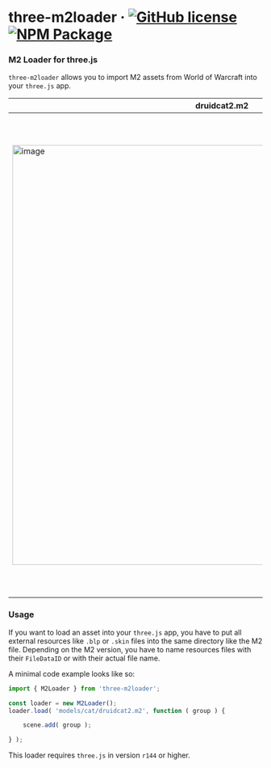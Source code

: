 # three-m2loader &middot; [![GitHub license](https://img.shields.io/badge/license-MIT-blue.svg)](https://github.com/Mugen87/yuka/blob/master/LICENSE) [![NPM Package](https://img.shields.io/npm/v/three-m2loader.svg)](https://www.npmjs.com/package/three-m2loader)

### M2 Loader for three.js

`three-m2loader` allows you to import M2 assets from World of Warcraft into your `three.js` app.

| druidcat2.m2  | 7ne_druid_worktable02.m2 | gilneas_fountain01.m2 |
| ------------- | ------------- | ------------- |
| <img width="831" alt="image" src="https://user-images.githubusercontent.com/12612165/187862354-6399b1f3-fc07-4d97-8043-8a896fd5d063.png">  | <img width="863" alt="image" src="https://user-images.githubusercontent.com/12612165/187862411-97df95a5-ae00-4122-addf-31b1cb57bd6e.png">  | <img width="952" alt="image" src="https://user-images.githubusercontent.com/12612165/187862560-14f23b79-eff0-413a-a010-22f67387b7fd.png"> |

### Usage

If you want to load an asset into your `three.js` app, you have to put all external resources like `.blp` or `.skin` files into the same directory like the M2 file. Depending on the M2 version, you have to name resources files with their `FileDataID` or with their actual file name. 

A minimal code example looks like so:

```js
import { M2Loader } from 'three-m2loader';

const loader = new M2Loader();
loader.load( 'models/cat/druidcat2.m2', function ( group ) {

    scene.add( group );

} );
```

This loader requires `three.js` in version `r144` or higher.
